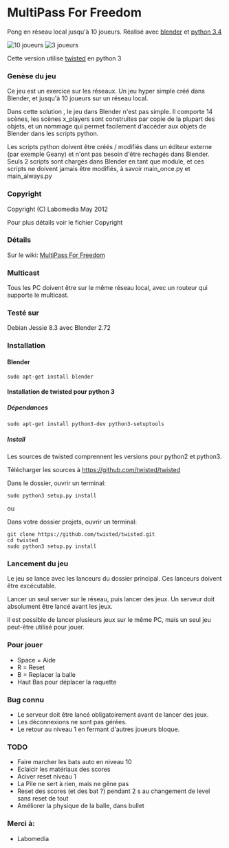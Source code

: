 # MultiPass For Freedom

Pong en réseau local jusqu'à 10 joueurs. Réalisé avec [blender](https://www.blender.org/) et [python 3.4](https://www.python.org/)

![10 joueurs](https://github.com/sergeLabo/mpff/blob/master/doc/mpff_10.png)
![3 joueurs](https://github.com/sergeLabo/mpff/blob/master/doc/mpff_02.png)

Cette version utilise [twisted](https://twistedmatrix.com/trac/) en python 3

### Genèse du jeu

Ce jeu est un exercice sur les réseaux. Un jeu hyper simple créé dans Blender,
et jusqu'à 10 joueurs sur un réseau local.

Dans cette solution , le jeu dans Blender n'est pas simple. Il comporte 14 scènes,
les scènes x_players sont construites par copie de la plupart des objets, et un
nommage qui permet facilement d'accéder aux objets de Blender dans les scripts python.

Les scripts python doivent être créés / modifiés dans un éditeur externe (par exemple Geany)
et n'ont pas besoin d'être rechagés dans Blender. Seuls 2 scripts sont chargés
dans Blender en tant que module, et ces scripts ne doivent jamais être modifiés,
à savoir main_once.py et main_always.py

### Copyright

Copyright (C) Labomedia May 2012

Pour plus détails voir le fichier Copyright

### Détails
Sur le wiki: [MultiPass For Freedom]( https://github.com/sergeLabo/mpff/wiki)

### Multicast

Tous les PC doivent être sur le même réseau local, avec un routeur qui supporte le multicast.

### Testé sur

Debian Jessie 8.3 avec Blender 2.72

### Installation
#### Blender

~~~text
sudo apt-get install blender
~~~

#### Installation de twisted pour python 3
##### Dépendances

~~~text
sudo apt-get install python3-dev python3-setuptools
~~~

##### Install

Les sources de twisted comprennent les versions pour python2 et python3.

Télécharger les sources à https://github.com/twisted/twisted

Dans le dossier, ouvrir un terminal:

~~~text
sudo python3 setup.py install
~~~

ou

Dans votre dossier projets, ouvrir un terminal:

~~~text
git clone https://github.com/twisted/twisted.git
cd twisted
sudo python3 setup.py install
~~~

### Lancement du jeu

Le jeu se lance avec les lanceurs du dossier principal. Ces lanceurs doivent être excécutable.

Lancer un seul server sur le réseau, puis lancer des jeux. Un serveur doit absolument être lancé avant les jeux.

Il est possible de lancer plusieurs jeux sur le même PC, mais un seul jeu peut-être utilisé pour jouer.

### Pour jouer

- Space = Aide
- R = Reset
- B = Replacer la balle
- Haut Bas pour déplacer la raquette

### Bug connu

* Le serveur doit être lancé obligatoirement avant de lancer des jeux.
* Les déconnexions ne sont pas gérées.
* Le retour au niveau 1 en fermant d'autres joueurs bloque.

### TODO

* Faire marcher les bats auto en niveau 10
* Eclaicir les matériaux des scores
* Aciver reset niveau 1
* La Pile ne sert à rien, mais ne gêne pas
* Reset des scores (et des bat ?) pendant 2 s au changement de level sans reset de tout
* Améliorer la physique de la balle, dans bullet


### Merci à:

 - Labomedia
